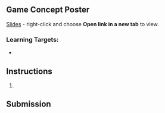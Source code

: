 [//]: # (<p><iframe src="https://douglasurner.github.io/GDP1/units/0/assignments/U0.02-game-concept-poster/" width="100%" height="666px"></iframe></p>)

## Game Concept Poster



[Slides]() - right-click and choose **Open link in a new tab** to view.

### Learning Targets:

* 

## Instructions

1. 

## Submission
